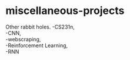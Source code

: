 # miscellaneous-projects
Other rabbit holes.
-CS231n, \
-CNN, \
-webscraping,\
-Reinforcement Learning, \
-RNN

